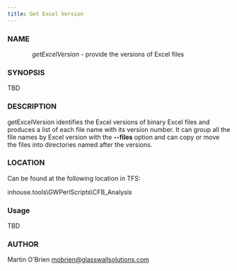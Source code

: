 ```yaml
---
title: Get Excel Version
---
```


### NAME
&emsp;&emsp;&emsp;&emsp;*getExcelVersion* - provide the versions of Excel files

### SYNOPSIS
TBD

### DESCRIPTION

getExcelVersion identifies the Excel versions of binary Excel files and
produces a list of each file name with its version number. It can group
all the file names by Excel version with the **--files** option and can copy
or move the files into directories named after the versions.

### LOCATION

Can be found at the following location in TFS:

inhouse.tools\GWPerlScripts\CFB_Analysis

### Usage

TBD

### AUTHOR

Martin O'Brien <mobrien@glasswallsolutions.com>
